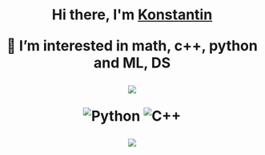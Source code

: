 <h1 align="center">Hi there, I'm <a href="https://https://github.com/konstm1111" target="_blank">Konstantin</a> 
  
 👀 I’m interested in math, c++, python and ML, DS

![](https://github-profile-summary-cards.vercel.app/api/cards/most-commit-language?username=konstm1111&theme=solarized_dark)      

![Python](https://img.shields.io/badge/python-3670A0?style=for-the-badge&logo=python&logoColor=ffdd54)
![C++](https://img.shields.io/badge/c++-%2300599C.svg?style=for-the-badge&logo=c%2B%2B&logoColor=white)  

![](https://komarev.com/ghpvc/?username=konstm1111)
